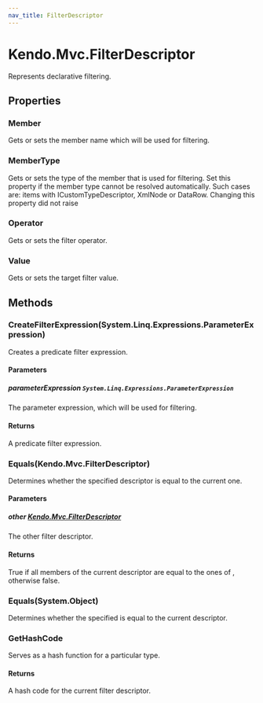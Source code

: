 ```yaml
---
nav_title: FilterDescriptor
---
```


# Kendo.Mvc.FilterDescriptor
Represents declarative filtering.



## Properties


### Member

Gets or sets the member name which will be used for filtering.

### MemberType

Gets or sets the type of the member that is used for filtering.
            Set this property if the member type cannot be resolved automatically.
            Such cases are: items with ICustomTypeDescriptor, XmlNode or DataRow.
            Changing this property did not raise

### Operator

Gets or sets the filter operator.

### Value

Gets or sets the target filter value.




## Methods


### CreateFilterExpression(System.Linq.Expressions.ParameterExpression)
Creates a predicate filter expression.


#### Parameters

##### parameterExpression `System.Linq.Expressions.ParameterExpression`
The parameter expression, which will be used for filtering.



#### Returns
A predicate filter expression.



### Equals(Kendo.Mvc.FilterDescriptor)
Determines whether the specified  descriptor 
            is equal to the current one.


#### Parameters

##### other [Kendo.Mvc.FilterDescriptor](/api/wrappers/aspnet-mvc/Kendo.Mvc/FilterDescriptor)
The other filter descriptor.



#### Returns
True if all members of the current descriptor are 
            equal to the ones of , otherwise false.



### Equals(System.Object)
Determines whether the specified 
            is equal to the current descriptor.





### GetHashCode
Serves as a hash function for a particular type.



#### Returns
A hash code for the current filter descriptor.




